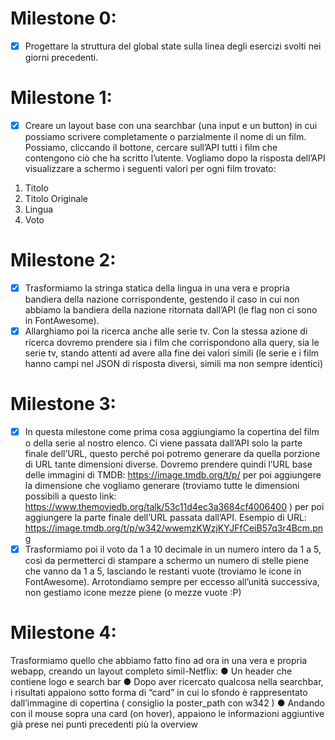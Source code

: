  # Milestone 0: 
 - [x] Progettare la struttura del global state sulla linea degli esercizi svolti nei giorni 
 precedenti. 
 # Milestone 1: 
 - [x] Creare un layout base con una searchbar (una input e un button) in cui possiamo 
 scrivere completamente o parzialmente il nome di un film. Possiamo, cliccando il 
 bottone, cercare sull’API tutti i film che contengono ciò che ha scritto l’utente. 
 Vogliamo dopo la risposta dell’API visualizzare a schermo i seguenti valori per ogni 
 film trovato: 
 1.   Titolo 
 2.   Titolo Originale 
 3.   Lingua 
 4.   Voto 
 # Milestone 2: 
 - [x] Trasformiamo la stringa statica della lingua in una vera e propria bandiera della 
 nazione corrispondente, gestendo il caso in cui non abbiamo la bandiera della 
 nazione ritornata dall’API (le flag non ci sono in FontAwesome). 
 - [x] Allarghiamo poi la ricerca anche alle serie tv. Con la stessa azione di ricerca 
 dovremo prendere sia i film che corrispondono alla query, sia le serie tv, stando 
 attenti ad avere alla fine dei valori simili (le serie e i film hanno campi nel JSON di 
 risposta diversi, simili ma non sempre identici) 
 
 # Milestone 3: 
 - [x] In questa milestone come prima cosa aggiungiamo la copertina del film o della serie 
 al nostro elenco. Ci viene passata dall’API solo la parte finale dell’URL, questo 
 perché poi potremo generare da quella porzione di URL tante dimensioni diverse. 
 Dovremo prendere quindi l’URL base delle immagini di TMDB: 
 https://image.tmdb.org/t/p/  per poi aggiungere la  dimensione che vogliamo generare 
 (troviamo tutte le dimensioni possibili a questo link: 
 https://www.themoviedb.org/talk/53c11d4ec3a3684cf4006400  )  per poi aggiungere la 
 parte finale dell’URL passata dall’API. 
 Esempio di URL: 
 https://image.tmdb.org/t/p/w342/wwemzKWzjKYJFfCeiB57q3r4Bcm.png 
 -[x] Trasformiamo poi il voto da 1 a 10 decimale in un numero intero da 1 a 5, così da 
 permetterci di stampare a schermo un numero di stelle piene che vanno da 1 a 5, 
 lasciando le restanti vuote (troviamo le icone in FontAwesome). 
 Arrotondiamo sempre per eccesso all’unità successiva, non gestiamo icone mezze 
 piene (o mezze vuote :P) 
 # Milestone 4: 
 Trasformiamo quello che abbiamo fatto fino ad ora in una vera e propria webapp, 
 creando un layout completo simil-Netflix: 
 ●   Un header che contiene logo e search bar 
 ●   Dopo aver ricercato qualcosa nella searchbar, i risultati appaiono sotto forma 
 di “card” in cui lo sfondo è rappresentato dall’immagine di copertina (  consiglio 
 la poster_path con w342  ) 
 ●   Andando con il mouse sopra una card (on hover), appaiono le informazioni 
 aggiuntive già prese nei punti precedenti più la overview 